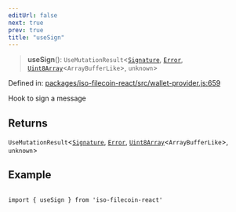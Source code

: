 ```yaml
---
editUrl: false
next: true
prev: true
title: "useSign"
---
```


> **useSign**(): `UseMutationResult`\<[`Signature`](/api/iso-filecoin/signature/classes/signature/), [`Error`](https://developer.mozilla.org/docs/Web/JavaScript/Reference/Global_Objects/Error), [`Uint8Array`](https://developer.mozilla.org/docs/Web/JavaScript/Reference/Global_Objects/Uint8Array)\<`ArrayBufferLike`\>, `unknown`\>

Defined in: [packages/iso-filecoin-react/src/wallet-provider.js:659](https://github.com/hugomrdias/filecoin/blob/main/packages/iso-filecoin-react/src/wallet-provider.js#L659)

Hook to sign a message

## Returns

`UseMutationResult`\<[`Signature`](/api/iso-filecoin/signature/classes/signature/), [`Error`](https://developer.mozilla.org/docs/Web/JavaScript/Reference/Global_Objects/Error), [`Uint8Array`](https://developer.mozilla.org/docs/Web/JavaScript/Reference/Global_Objects/Uint8Array)\<`ArrayBufferLike`\>, `unknown`\>

## Example

```tsx twoslash

import { useSign } from 'iso-filecoin-react'
